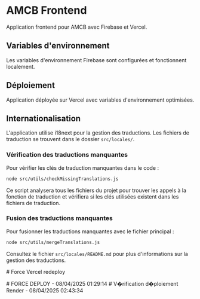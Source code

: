 # AMCB Frontend

Application frontend pour AMCB avec Firebase et Vercel.

## Variables d'environnement

Les variables d'environnement Firebase sont configurées et fonctionnent localement.

## Déploiement

Application déployée sur Vercel avec variables d'environnement optimisées.

## Internationalisation

L'application utilise i18next pour la gestion des traductions. Les fichiers de traduction se trouvent dans le dossier `src/locales/`.

### Vérification des traductions manquantes

Pour vérifier les clés de traduction manquantes dans le code :

```bash
node src/utils/checkMissingTranslations.js
```

Ce script analysera tous les fichiers du projet pour trouver les appels à la fonction de traduction et vérifiera si les clés utilisées existent dans les fichiers de traduction.

### Fusion des traductions manquantes

Pour fusionner les traductions manquantes avec le fichier principal :

```bash
node src/utils/mergeTranslations.js
```

Consultez le fichier `src/locales/README.md` pour plus d'informations sur la gestion des traductions.

<!-- Force redeploy: Variables Firebase configurées et fonctionnelles --> #   F o r c e   V e r c e l   r e d e p l o y 
 
 #   F O R C E   D E P L O Y   -   0 8 / 0 4 / 2 0 2 5   0 1 : 2 9 : 1 4 
 
 #   V � r i f i c a t i o n   d � p l o i e m e n t   R e n d e r   -   0 8 / 0 4 / 2 0 2 5   0 2 : 4 3 : 3 4 
 
 